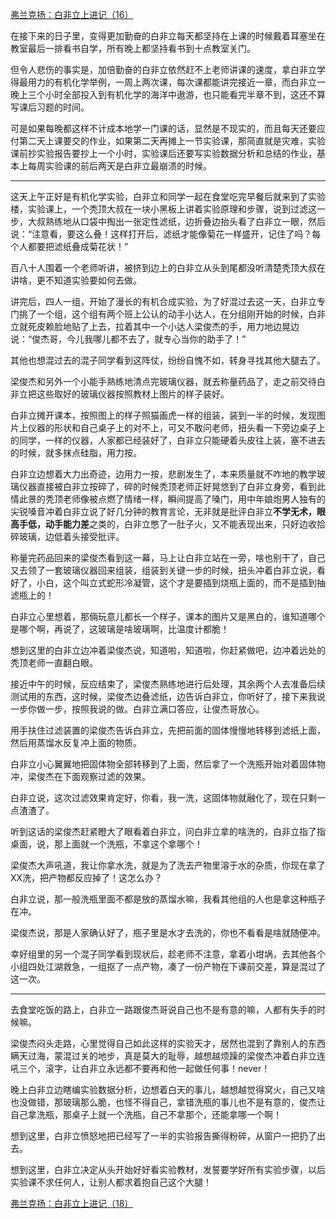 <p></p><a href="https://zhuanlan.zhihu.com/p/95630071" data-draft-node="block" data-draft-type="link-card" data-image="https://pic2.zhimg.com/v2-a7cb89666dfac40c6ad5373ab83d51d9_180x120.jpg" data-image-width="937" data-image-height="356" class="internal">弗兰克扬：白非立上进记（16）</a><p>在接下来的日子里，变得更加勤奋的白非立每天都坚持在上课的时候戴着耳塞坐在教室最后一排看书自学，所有晚上都坚持看书到十点教室关门。</p><p>但令人悲伤的事实是，加倍勤奋的白非立依然赶不上老师讲课的速度，拿白非立学得最用力的有机化学举例，一周上两次课，每次课都能讲完接近一章，而白非立一晚上三个小时全部投入到有机化学的海洋中遨游，也只能看完半章不到，这还不算写课后习题的时间。</p><p>可是如果每晚都这样不计成本地学一门课的话，显然是不现实的，而且每天还要应付第二天上课要交的作业，如果第二天再摊上一节实验课，那简直就是灾难，实验课前抄实验报告要抄上一个小时，实验课后还要写实验数据分析和总结的作业，基本上每周实验课的前后两天是白非立最崩溃的时候。</p><hr/><p>这天上午正好是有机化学实验，白非立和同学一起在食堂吃完早餐后就来到了实验楼，实验课上，一个秃顶大叔在一块小黑板上讲着实验原理和步骤，说到过滤这一步，大叔熟练地从口袋中掏出一张定性滤纸，边折叠边抬头看了白非立一眼，然后说：“注意看，要这么叠！这样打开后，滤纸才能像菊花一样盛开，记住了吗？每个人都要把滤纸叠成菊花状！”</p><p>百八十人围着一个老师听讲，被挤到边上的白非立从头到尾都没听清楚秃顶大叔在讲啥，更不知道实验要如何去做。</p><p>讲完后，四人一组，开始了漫长的有机合成实验，为了好混过去这一天，白非立专门挑了一个组，这个组有两个班上公认的动手小达人，在分组刚开始的时候，白非立就死皮赖脸地贴了上去，拉着其中一个小达人梁俊杰的手，用力地边晃边说：“俊杰哥，今儿我哪儿都不去了，就专心当你的助手了！”</p><p>其他也想混过去的混子同学看到这阵仗，纷纷自愧不如，转身寻找其他大腿去了。</p><p>梁俊杰和另外一个小能手熟练地清点完玻璃仪器，就去称量药品了，走之前交待白非立把这些取好的玻璃仪器按照教材上图片的样子装好。</p><p>白非立摊开课本，按照图上的样子照猫画虎一样的组装，装到一半的时候，发现图片上仪器的形状和自己桌子上的对不上，可又不敢问老师，扭头看一下旁边桌子上的同学，一样的仪器，人家都已经装好了，白非立只能硬着头皮往上装，塞不进去的时候，就多抹点硅脂，用力按。</p><p>白非立边想着大力出奇迹，边用力一按，悲剧发生了，本来质量就不咋地的教学玻璃仪器直接被白非立按碎了，碎的时候秃顶老师正好晃悠到了白非立身旁，看到此情此景的秃顶老师像被点燃了情绪一样，瞬间提高了嗓门，用中年娘炮男人独有的尖锐嗓音冲着白非立说了好几分钟的教育言论，无非就是批评白非立<b>不学无术，眼高手低，动手能力差</b>之类的，白非立憋了一肚子火，又不能表现出来，只好边收拾碎玻璃，边低着头接受批评。</p><p>称量完药品回来的梁俊杰看到这一幕，马上让白非立站在一旁，啥也别干了，自己又去领了一套玻璃仪器回来组装，组装到关键一步的时候，扭头冲着白非立说，看好了，小白，这个叫立式蛇形冷凝管，这个才是要插到烧瓶上面的，而不是插到抽滤瓶上的！</p><p>白非立心里想着，那倆玩意儿都长一个样子，课本的图片又是黑白的，谁知道哪个是哪个啊，再说了，这玻璃是啥玻璃啊，比温度计都脆！</p><p>想到这里的白非立边冲着梁俊杰说，知道啦，知道啦，你赶紧做吧，边冲着远处的秃顶老师一直翻白眼。</p><p>接近中午的时候，反应结束了，梁俊杰熟练地进行后处理，其余两个人去准备后续测试用的东西，这时候，梁俊杰边叠滤纸，边告诉白非立，你听好了，接下来我说一步你做一步，按照我说的做。白非立满口答应，让俊杰哥放心。</p><p>用手扶住过滤装置的梁俊杰告诉白非立，先把前面的固体慢慢地转移到滤纸上面，然后用蒸馏水反复冲上面的物质。</p><p>白非立小心翼翼地把固体物全部转移到了上面，然后拿了一个洗瓶开始对着固体物冲，梁俊杰在下面观察过滤的效果。</p><p>白非立说，这次过滤效果肯定好，你看，我一洗，这固体物就融化了，现在只剩一点渣渣了。</p><p>听到这话的梁俊杰赶紧瞪大了眼看着白非立，问白非立拿的啥洗的，白非立指了指桌面，说，那上面就一个洗瓶，不拿这个拿哪个！</p><p>梁俊杰大声吼道，我让你拿水洗，就是为了洗去产物里溶于水的杂质，你现在拿了XX洗，把产物都反应掉了！这怎么办？</p><p>白非立说，那一般洗瓶里面不都是放的蒸馏水嘛，我看其他组的人也是拿这种瓶子在冲。</p><p>梁俊杰说，那是人家确认好了，瓶子里是水才去洗的，你也不看看是啥就随便冲。</p><p>幸好组里的另一个混子同学看到现状后，趁老师不注意，拿着小坩埚，去其他各个小组四处江湖救急，一组抠了一点产物，凑了一份产物在下课前交差，算是混过了这一次。</p><hr/><p>去食堂吃饭的路上，白非立一路跟俊杰哥说自己也不是有意的嘛，人都有失手的时候嘛。</p><p>梁俊杰闷头走路，心里觉得自己如此这样的实验天才，居然也混到了靠别人的东西瞒天过海，蒙混过关的地步，真是莫大的耻辱，越想越烦躁的梁俊杰冲着白非立连吼三个，滚字，让白非立永远都不要再和他一起做任何事！never！</p><p>晚上白非立边瞎编实验数据分析，边想着白天的事儿，越想越觉得窝火，自己又啥也没做错，那玻璃那么脆，也怪不得自己，拿错洗瓶的事儿也不是有意的，俊杰让自己拿洗瓶，那桌子上就一个洗瓶，自己不拿那个，还能拿哪一个啊！</p><p>想到这里，白非立愤怒地把已经写了一半的实验报告撕得粉碎，从窗户一把扔了出去。</p><p>想到这里，白非立决定从头开始好好看实验教材，发誓要学好所有实验步骤，以后实验课不求任何人，让别人都求着抱自己这个大腿！</p><a href="https://zhuanlan.zhihu.com/p/96003833" data-draft-node="block" data-draft-type="link-card" data-image="https://pic1.zhimg.com/v2-9013302e4f74b1841c2c80c058f9a90c_180x120.jpg" data-image-width="826" data-image-height="236" class="internal">弗兰克扬：白非立上进记（18）</a><p></p>